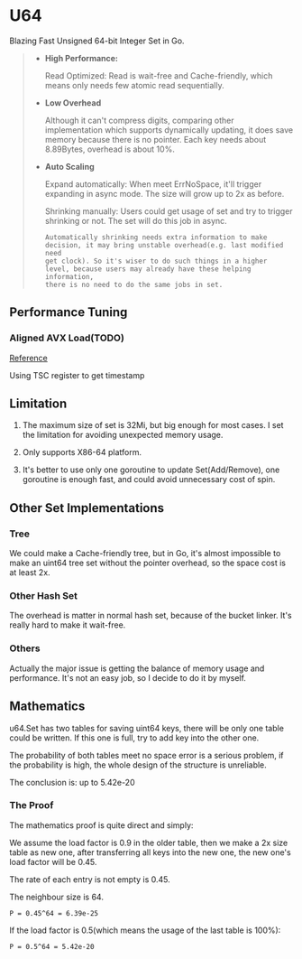 # U64

Blazing Fast Unsigned 64-bit Integer Set in Go.

>- **High Performance:**
>
>   Read Optimized: 
>   Read is wait-free and Cache-friendly, which means only needs few atomic read sequentially.
>
>- **Low Overhead**
>
>   Although it can't compress digits, comparing other implementation which supports dynamically updating, it does save
>   memory because there is no pointer. Each key needs about 8.89Bytes, overhead is about 10%.
>
>- **Auto Scaling**
>
>   Expand automatically: When meet ErrNoSpace, it'll trigger expanding in async mode. The size will grow up to 2x as before.
>
>   Shrinking manually: Users could get usage of set and try to trigger shrinking or not. The set will do this job in async.
>   
>       Automatically shrinking needs extra information to make decision, it may bring unstable overhead(e.g. last modified need
>       get clock). So it's wiser to do such things in a higher level, because users may already have these helping information, 
>       there is no need to do the same jobs in set.

## Performance Tuning

### Aligned AVX Load(TODO)

[Reference](https://rigtorp.se/isatomic/)

Using TSC register to get timestamp

## Limitation

1. The maximum size of set is 32Mi, but big enough for most cases. I set the limitation for avoiding unexpected memory
usage.

2. Only supports X86-64 platform.

3. It's better to use only one goroutine to update Set(Add/Remove), one goroutine is enough fast, and could avoid unnecessary cost of spin.

## Other Set Implementations

### Tree

We could make a Cache-friendly tree, but in Go, it's almost impossible to make an uint64 tree set without the pointer
overhead, so the space cost is at least 2x.

### Other Hash Set

The overhead is matter in normal hash set, because of the bucket linker. It's really hard to make it wait-free.

### Others

Actually the major issue is getting the balance of memory usage and performance. It's not an easy job, so I decide to
do it by myself.

## Mathematics

u64.Set has two tables for saving uint64 keys, there will be only one table could be written. If this one is full, try to 
add key into the other one.

The probability of both tables meet no space error is a serious problem, if the probability is high, the whole design
of the structure is unreliable.

The conclusion is: up to 5.42e-20

### The Proof

The mathematics proof is quite direct and simply:

We assume the load factor is 0.9 in the older table, then we make a 2x size table as new one, 
after transferring all keys into the new one, the new one's load factor will be 0.45.

The rate of each entry is not empty is 0.45.

The neighbour size is 64.

`P = 0.45^64 = 6.39e-25`

If the load factor is 0.5(which means the usage of the last table is 100%):

`P = 0.5^64 = 5.42e-20`
